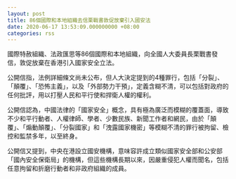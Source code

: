 ```yaml
---
layout: post
title: 86個國際和本地組織去信栗戰書敦促放棄引入國安法
date: 2020-06-17 13:53:09.000000000 +08:00
categories: rss
---
```


國際特赦組織、法政匯思等86個國際和本地組織，向全國人大委員長栗戰書發信，敦促放棄在香港引入國家安全立法。

公開信指，法例詳細條文尚未公布，但人大決定提到的4種罪行，包括「分裂」、「顛覆」、「恐怖主義」，以及「外部勢力干預」，定義含糊不清，可以包括對政府的任何批評，用以打壓人民和平行使和捍衛人權的權利。

公開信認為，中國法律的「國家安全」概念，具有極為廣泛而模糊的覆蓋面，導致不少和平行動者、人權律師、學者、少數民族、新聞工作者和網民，由於「顛覆」、「煽動顛覆」、「分裂國家」和「洩露國家機密」等模糊不清的罪行被拘留、檢控和監禁多年，以至終身。

公開信又提到，中央在港設立國安機構，意味容許成立類似國家安全部和公安部「國內安全保衛局」的機構，但這些機構長期以來，因嚴重侵犯人權而聞名，包括任意拘留和折磨行動者和非政府組織的成員。
